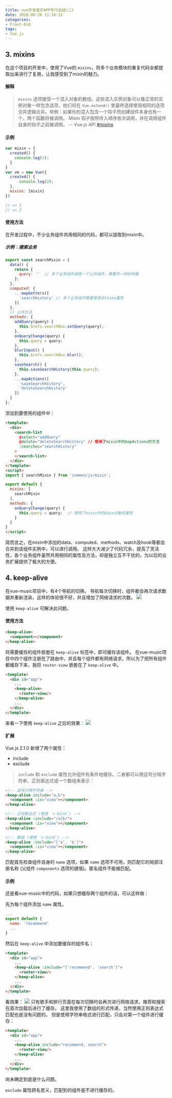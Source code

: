 ```yaml
---
title: vue开发音乐APP学习总结(二)
date: 2018-06-26 11:18:13
categories:
- Front-End
tags:
- Vue.js
---
```

## 3. mixins
在这个项目的开发中，使用了Vue的 `mixins`，将多个业务模块的重复代码全都提取出来进行了复用，让我感受到了mixin的魅力。

#### 解释
> `mixins` 选项接受一个混入对象的数组。这些混入实例对象可以像正常的实例对象一样包含选项，他们将在 `Vue.extend()` 里最终选择使用相同的选项合并逻辑合并。举例：如果你的混入包含一个钩子而创建组件本身也有一个，两个函数将被调用。
Mixin 钩子按照传入顺序依次调用，并在调用组件自身的钩子之前被调用。
-- Vue.js API [#mixins](https://cn.vuejs.org/v2/api/#mixins)

#### 示例
```Javascript
var mixin = {
  created() {
    console.log(1);
  }
}
var vm = new Vue({
  created() {
      console.log(2);
  },
  mixins: [mixin]
})

// => 1
// => 2
```

<!-- more -->

#### 使用方法
在开发过程中，不少业务组件共用相同的代码，都可以提取到mixin中。

##### 示例：搜索业务
```Javascript
export const searchMixin = {
  data() {
    return {
      query: ''  // 多个业务组件调用一个公共组件，需要传一样的参数
    };
  },
  computed: {
    ...mapGetters([
      'searchHistory' // 多个业务组件需要使用该state属性
    ])
  },
  // 公共方法
  methods: {
    addQuery(query) {
      this.$refs.searchBox.setQuery(query);
    },
    onQueryChange(query) {
      this.query = query;
    },
    blurInput() {
      this.$refs.searchBox.blur();
    },
    saveSearch() {
      this.saveSearchHistory(this.query);
    },
    ...mapActions([
      'saveSearchHistory',
      'deleteSearchHistory'
    ])
  }
};
```
添加到要使用的组件中：
```Html
<template>
  <div>
    <search-list
      @select="addQuery"
      @delete="deleteSearchHistory" // 使用了mixin中的mapActions的方法
      :searches="searchHistory"
    >
    </search-list>
  </div>
</template>
<script>
import { searchMixin } from 'common/js/mixin';

export default {
  mixins: [
    searchMixin
  ],
  methods: {
    onQueryChange(query) {
      this.query = query;  // 使用了mixin中的data对象的属性
    }
  }
}
</script>
```
简而言之，在mixin中添加的data、computed、methods、watch及hook等都会合并到该组件实例中，可以进行调用。
这样大大减少了代码冗余，提高了灵活性，各个业务组件虽然共用相同的属性及方法，却是独立互不干扰的，为以后的业务扩展提供了极大的方便。

## 4. keep-alive

在vue-music项目中，有4个导航的切换。
导航每次切换时，组件都会再次请求数据并重新渲染，这样的体验很不好，并且增加了网络请求的次数。
<img src="/images/keep_alive.gif" style="display: inline-block !important">

使用 `keep-alive` 可解决此问题。

#### 使用方法
```Html
<keep-alive>
  <component></component>
</keep-alive>
```
将需要缓存的组件嵌套在 `keep-alive` 标签中，即可缓存该组件。
在vue-music项目中四个组件注册在了路由中，并且每个组件都有网络请求，所以为了把所有组件都缓存下来，我将 `router-view` 嵌套在了 `keep-alive` 中。
```Html
<template>
  <div id="app">
    ...
    <keep-alive>
      <router-view/>
    </keep-alive>
    ...
  </div>
</template>
```

来看一下使用 `keep-alive` 之后的效果：
<img src="/images/keep_alive2.gif" style="display: inline-block !important">

#### 扩展
Vue.js 2.1.0 新增了两个属性：
- include
- exclude

> `include` 和 `exclude` 属性允许组件有条件地缓存。二者都可以用逗号分隔字符串、正则表达式或一个数组来表示：

```Html
<!-- 逗号分隔字符串 -->
<keep-alive include="a,b">
  <component :is="view"></component>
</keep-alive>

<!-- 正则表达式 (使用 `v-bind`) -->
<keep-alive :include="/a|b/">
  <component :is="view"></component>
</keep-alive>

<!-- 数组 (使用 `v-bind`) -->
<keep-alive :include="['a', 'b']">
  <component :is="view"></component>
</keep-alive>
```
匹配首先检查组件自身的 `name` 选项，如果 `name` 选项不可用，则匹配它的局部注册名称 (父组件 `components` 选项的键值)。匿名组件不能被匹配。

#### 示例
还是看vue-music中的代码，如果只想缓存两个组件的话，可以这样做：

先为每个组件添加 `name` 属性。
```Javascript
...
export default {
  name: 'recommend'
  ...
}
```

然后在 `keep-alive` 中添加要缓存的组件名：
```Html
<template>
  <div id="app">
    ...
    <keep-alive :include="['recommend', 'search']">
      <router-view/>
    </keep-alive>
    ...
  </div>
</template>
```
看效果：
<img src="/images/keep_alive3.gif" style="display: inline-block !important">
只有歌手和排行页面在每次切换时会再次进行网络请求，推荐和搜索在首次加载后进行了缓存。
这里我使用了数组的形式传递，当然使用正则表达式匹配也是没有问题的。
但是使用字符串格式进行匹配，只会对第一个组件进行缓存：
```Html
<template>
  <div id="app">
    ...
    <keep-alive include="recommend, search">
      <router-view/>
    </keep-alive>
    ...
  </div>
</template>
```
尚未确定到底是什么问题。

`exclude` 属性顾名思义，匹配到的组件是不进行缓存的。